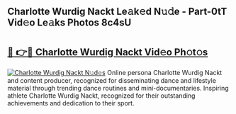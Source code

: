 ## Charlotte Wurdig Nackt Le𝚊k𝚎d N𝚞𝚍e - Part-0tT Vid𝚎o Le𝚊ks Photos 8c4sU

# <h2><a href="http://fb85px.evod.top/?m=Charlotte+Wurdig+Nackt">🔗 👉🔴 Charlotte Wurdig Nackt Vid𝚎o Ph𝚘t𝚘s</a></h2>

[![Charlotte Wurdig Nackt N𝚞d𝚎s](https://i.imgur.com/8V9OHl7.gif)](http://fb85px.evod.top/?m=Charlotte+Wurdig+Nackt)
Online persona Charlotte Wurdig Nackt and content producer, recognized for disseminating dance and lifestyle material through trending dance routines and mini-documentaries. Inspiring athlete Charlotte Wurdig Nackt, recognized for their outstanding achievements and dedication to their sport. 

